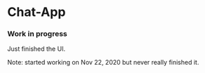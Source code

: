 # Chat-App

### Work in progress
Just finished the UI.

Note: started working on Nov 22, 2020 but never really finished it.
